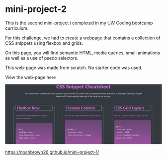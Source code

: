 # mini-project-2

This is the second mini-project i completed in my UW Coding bootcamp curriculum.

For this challenge, we had to create a webpage that contains a collection of CSS snippets using flexbox and grids.

On this page, you will find semantic HTML, media queries, small animations as well as a use of psedo selectors.

This web-page was made from scratch. No starter code was used.


View the web-page here 

![](assets/images/website.PNG)

https://noahbrown26.github.io/mini-project-1/
